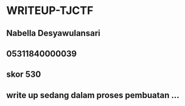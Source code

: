# WRITEUP-TJCTF

## Nabella Desyawulansari
## 05311840000039

## skor 530

## write up sedang dalam proses pembuatan ...
